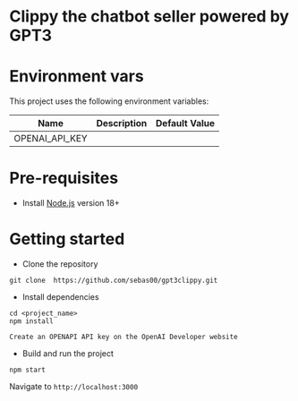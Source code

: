 # Clippy the chatbot seller powered by GPT3

# Environment vars
This project uses the following environment variables:

| Name                          | Description                         | Default Value                                  |
| ----------------------------- | ------------------------------------| -----------------------------------------------|
|OPENAI_API_KEY           | 


# Pre-requisites
- Install [Node.js](https://nodejs.org/en/) version 18+


# Getting started
- Clone the repository
```
git clone  https://github.com/sebas00/gpt3clippy.git
```
- Install dependencies
```
cd <project_name>
npm install

Create an OPENAPI API key on the OpenAI Developer website
```
- Build and run the project
```
npm start
```
  Navigate to `http://localhost:3000`



